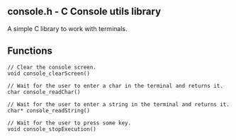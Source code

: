## console.h - C Console utils library

A simple C library to work with terminals.

## Functions

```
// Clear the console screen.
void console_clearScreen()

// Wait for the user to enter a char in the terminal and returns it.
char console_readChar()

// Wait for the user to enter a string in the terminal and returns it.
char* console_readString()

// Wait for the user to press some key.
void console_stopExecution()
```

